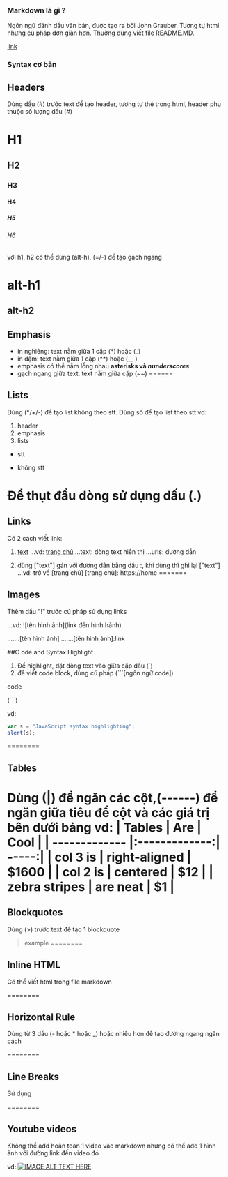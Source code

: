 ### Markdown là gì ?

Ngôn ngữ đánh dấu văn bản, được tạo ra bởi John Grauber. Tương tự html nhưng cú pháp đơn giản hơn. Thường dùng viết file README.MD.

[link](https://github.com/adam-p/markdown-here/wiki/Markdown-Cheatsheet#h4)

### Syntax cơ bản

## Headers

Dùng dấu (#) trước text để tạo header, tương tự thẻ <h> trong html, header phụ thuộc số lượng dấu (#)

# H1
## H2
### H3
#### H4
##### H5
###### H6

với h1, h2 có thể dùng (alt-h), (=/-) để tạo gạch ngang 

alt-h1
==========

alt-h2
------------

## Emphasis

- in nghiêng: text nằm giữa 1 cặp (*) hoặc (_) 
- in đậm: text nằm giữa 1 cặp (**) hoặc (__ )
- emphasis có thể nằm lồng nhau **asterisks và _nunderscores_**
- gạch ngang giữa text: text nằm giữa cặp (~~) 
======
## Lists
Dùng (*/+/-) để tạo list không theo stt.
Dùng số để tạo list theo stt
vd:
1. header
2. emphasis
3. lists
+ stt
- không stt

Để thụt đầu dòng sử dụng dấu (.)
=======
## Links
Có 2 cách viết link:
1. [text](urls)
...vd: [trang chủ](http://home)
...text: dòng text hiển thị 
...urls: đường dẫn 

2. dùng ["text"] gán với đường dẫn bằng dấu :, khi dùng thì ghi lại ["text"]
...vd: trở về [trang chủ]
[trang chủ]: https://home
=======
## Images

Thêm dấu "!" trước cú pháp sử dụng links 

...vd: ![tên hình ảnh](link đến hình hảnh)

.......[tên hình ảnh]
.......[tên hình ảnh]:link

##C ode and Syntax Highlight
1. Để highlight, đặt dòng text vào giữa cặp dấu (`)
2. để viết code block, dùng cú pháp
(```[ngôn ngữ code])

code 

(```)

vd: 
```javascript
var s = "JavaScript syntax highlighting";
alert(s);
```
========
## Tables
Dùng (|) để ngăn các cột,(------) để ngăn giữa tiêu đề cột và các giá trị bên dưới bảng 
vd: 
| Tables        | Are           | Cool  |
| ------------- |:-------------:| -----:|
| col 3 is      | right-aligned | $1600 |
| col 2 is      | centered      |   $12 |
| zebra stripes | are neat      |    $1 |
========
## Blockquotes
Dùng (>) trước text để tạo 1 blockquote 
> example
========
## Inline HTML
Có thể viết html trong file markdown

========
## Horizontal Rule
Dùng từ 3 dấu (- hoặc * hoặc _)  hoặc nhiều hơn để tạo đường ngang ngăn cách 

========
## Line Breaks
Sử dụng <enter>

========
## Youtube videos
Không thể add hoàn toàn 1 video vào markdown nhưng có thể add 1 hình ảnh với đường link đến video đó

vd: 
[![IMAGE ALT TEXT HERE](http://img.youtube.com/vi/YOUTUBE_VIDEO_ID_HERE/0.jpg)](http://www.youtube.com/watch?v=YOUTUBE_VIDEO_ID_HERE)

